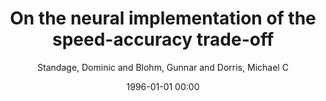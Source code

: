 ---
layout: post
title: On the neural implementation of the speed-accuracy trade-off

date: 1996-01-01 00:00
author: Standage, Dominic and Blohm, Gunnar and Dorris, Michael C
journal: Frontiers in Neuroscience

link: https://doi.org/10.3389/fnins.2014.00236

year: 2014
---